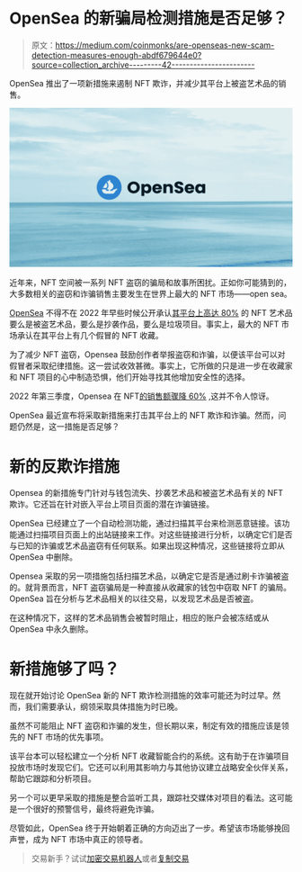 # OpenSea 的新骗局检测措施是否足够？

> 原文：<https://medium.com/coinmonks/are-openseas-new-scam-detection-measures-enough-abdf679644e0?source=collection_archive---------42----------------------->

OpenSea 推出了一项新措施来遏制 NFT 欺诈，并减少其平台上被盗艺术品的销售。

![](img/39e355d58b71c3be2c2b2ccc0c721c7a.png)

近年来，NFT 空间被一系列 NFT 盗窃的骗局和故事所困扰。正如你可能猜到的，大多数相关的盗窃和诈骗销售主要发生在世界上最大的 NFT 市场——open sea。

[OpenSea](https://opensea.io/) 不得不在 2022 年早些时候公开承认[其平台上高达 80%](https://builtin.com/design-ux/NFT-art-theft) 的 NFT 艺术品要么是被盗艺术品，要么是抄袭作品，要么是垃圾项目。事实上，最大的 NFT 市场承认在其平台上有几个假冒的 NFT 收藏。

为了减少 NFT 盗窃，Opensea 鼓励创作者举报盗窃和诈骗，以便该平台可以对假冒者采取纪律措施。这一尝试收效甚微。事实上，它所做的只是进一步在收藏家和 NFT 项目的心中制造恐惧，他们开始寻找其他增加安全性的选择。

2022 年第三季度，Opensea 在 NFT[的销售额骤降 60%](https://finbold.com/opensea-monthly-nft-sales-nosedive-60-in-q3/) ,这并不令人惊讶。

OpenSea 最近宣布将采取新措施来打击其平台上的 NFT 欺诈和诈骗。然而，问题仍然是，这一措施是否足够？

# 新的反欺诈措施

Opensea 的新措施专门针对与钱包流失、抄袭艺术品和被盗艺术品有关的 NFT 欺诈。它还旨在针对嵌入平台上项目页面的潜在诈骗链接。

OpenSea 已经建立了一个自动检测功能，通过扫描其平台来检测恶意链接。该功能通过扫描项目页面上的出站链接来工作。对这些链接进行分析，以确定它们是否与已知的诈骗或艺术品盗窃有任何联系。如果出现这种情况，这些链接将立即从 OpenSea 中删除。

Opensea 采取的另一项措施包括扫描艺术品，以确定它是否是通过刷卡诈骗被盗的。就背景而言，NFT 盗窃骗局是一种直接从收藏家的钱包中窃取 NFT 的骗局。OpenSea 旨在分析与艺术品相关的以往交易，以发现艺术品是否被盗。

在这种情况下，这样的艺术品销售会被暂时阻止，相应的账户会被冻结或从 OpenSea 中永久删除。

# 新措施够了吗？

现在就开始讨论 OpenSea 新的 NFT 欺诈检测措施的效率可能还为时过早。然而，我们需要承认，纲领采取具体措施为时已晚。

虽然不可能阻止 NFT 盗窃和诈骗的发生，但长期以来，制定有效的措施应该是领先的 NFT 市场的优先事项。

该平台本可以轻松建立一个分析 NFT 收藏智能合约的系统。这有助于在诈骗项目投放市场时发现它们。它还可以利用其影响力与其他协议建立战略安全伙伴关系，帮助它跟踪和分析项目。

另一个可以更早采取的措施是整合监听工具，跟踪社交媒体对项目的看法。这可能是一个很好的预警信号，最终将避免诈骗。

尽管如此，OpenSea 终于开始朝着正确的方向迈出了一步。希望该市场能够挽回声誉，成为 NFT 市场中真正的领导者。

> 交易新手？试试[加密交易机器人](/coinmonks/crypto-trading-bot-c2ffce8acb2a)或者[复制交易](/coinmonks/top-10-crypto-copy-trading-platforms-for-beginners-d0c37c7d698c)